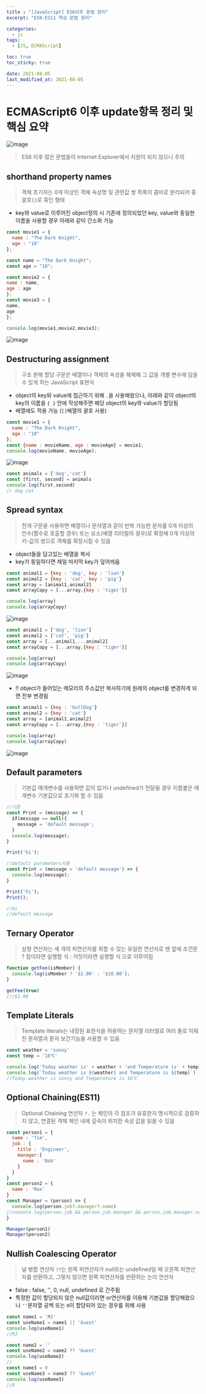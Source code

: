 ```yaml
---
title : "[JavaScript] ES6이후 문법 정리"
excerpt: "ES6-ES11 핵심 문법 정리"

categories:
  - js
tags:
  - [JS, ECMAScript]

toc: true
toc_sticky: true

date: 2021-08-05
last_modified_at: 2021-08-05
---
```


# ECMAScript6 이후 update항목 정리 및 핵심 요약

![image](https://user-images.githubusercontent.com/81230679/132097246-65ce187a-1f52-466e-92f8-5393d96224f6.png)

> ES6 이후 많은 문법들이 Internet Explorer에서 지원이 되지 않으니 주의

## shorthand property names

> 객체 초기자는 0개 이상인 객체 속성명 및 관련값 쌍 목록이 콤마로 분리되어 중괄호`{}`로 묶인 형태

- key와 value로 이루어진 object정의 시 기존에 정의되었던 key, value와 동일한 이름을 사용할 경우 아래와 같이 간소화 가능

```js
const movie1 = {
  name : "The Dark Knight",
  age : "18"
};

const name = "The Dark Knight";
const age = "18";

const movie2 = {
name : name,
age : age
};
const movie3 = {
name,
age
};

console.log(movie1,movie2,movie3);
```

![image](https://user-images.githubusercontent.com/81230679/132099258-9bd68106-730f-41bc-834d-18353f4d335a.png)

## Destructuring assignment

> 구조 분해 할당 구문은 배열이나 객체의 속성을 해체해 그 값을 개별 변수에 담을 수 있게 하는 JavaScript 표현식

- object의 key와 value에 접근하기 위해 `.`을 사용해왔으나, 아래와 같이 object의 key의 이름을 `{ }` 안에 작성해주면 해당 object의 key와 value가 할당됨
- 배열에도 적용 가능 (`[]`배열의 괄호 사용)

```js
const movie1 = {
  name : "The Dark Knight",
  age : "18"
};
const {name : movieName, age : movieAge} = movie1;
console.log(movieName, movieAge);
```

![image](https://user-images.githubusercontent.com/81230679/132099389-22ba1a71-4ff2-4db5-8cc6-65844729d663.png)

```js
const animals = ['dog','cat']
const [first, second] = animals
console.log(first,second)
// dog cat
```

## Spread syntax

> 전개 구문을 사용하면 배열이나 문자열과 같이 반복 가능한 문자를 0개 이상의 인수(함수로 호출할 경우) 또는 요소(배열 리터럴의 경우)로 확장해 0개 이상의 키-값의 쌍으로 객체를 확장시킬 수 있음

- object들을 담고있는 배열을 복사
- key가 동일하다면 제일 마지막 key가 덮어씌움

```js
const animal1 = {key : 'dog', key : 'lion'}
const animal2 = {key : 'cat', key : 'pig'}
const array = [animal1,animal2]
const arrayCopy = [...array,{key : 'tiger'}]

console.log(array)
console.log(arrayCopy)
```

![image](https://user-images.githubusercontent.com/81230679/132100552-02e2a444-b810-48f8-8b1d-d698f1e1539c.png)

```js
const animal1 = ['dog', 'lion']
const animal2 = ['cat', 'pig']
const array = [...animal1,...animal2]
const arrayCopy = [...array,{key : 'tiger'}]

console.log(array)
console.log(arrayCopy)
```

![image](https://user-images.githubusercontent.com/81230679/132100370-004c428c-6eeb-4915-afae-2bc3d8b630d3.png)

- !! object가 들어있는 메모리의 주소값만 복사하기에 원래의 object를 변경하게 되면 전부 변경됨

```js
const animal1 = {key : 'bullDog'}
const animal2 = {key : 'cat'}
const array = [animal1,animal2]
const arrayCopy = [...array,{key : 'tiger'}]

console.log(array)
console.log(arrayCopy)
```

![image](https://user-images.githubusercontent.com/81230679/132100309-45e79277-a045-4800-aee9-2581b28dab96.png)

## Default parameters

> 기본값 매개변수를 사용하면 값이 없거나 undefined가 전달될 경우 이름붙은 매개변수 기본값으로 초기화 할 수 있음

```js
//기존
const Print = (message) => {
  if(message == null){
    message = 'default message';
  }
  console.log(message);
}

Print('hi');

//default parameters사용
const Print = (message = 'default message') => {
  console.log(message);
}

Print('hi');
Print();

//hi
//default message
```

## Ternary Operator

> 삼항 연산자는 세 개의 피연산자를 취할 수 있는 유일한 연산자로 맨 앞에 조건문 ? 참이라면 실행할 식 : 거짓이라면 실행할 식 으로 이루어짐

```js
function getFee(isMember) {
  console.log(isMember ? '$2.00' : '$10.00');
}

getFee(true)
///$2.00
```

## Template Literals

> Template literals는 내장된 표현식을 허용하는 문자열 리터럴로 여러 줄로 이뤄진 문자열과 문자 보간기능을 사용할 수 있음

```js
const weather = 'sunny'
const temp = '16℃'

console.log('Today weather is' + weather + 'and Temperature is' + temp)
console.log(`Today weather is ${weather} and Temperature is ${temp}`)
//Today weather is sunny and Temperature is 16℃
```

## Optional Chaining(ES11)

> Optional Chaining 연산자 `?.` 는 체인의 각 참조가 유효한지 명시적으로 검증하지 않고, 연결된 객체 체인 내에 깊숙이 위치한 속성 값을 읽을 수 있음

```js
const person1 = {
  name : 'Tim',
  job : {
    title : 'Engineer',
    manager:{
      name : 'Bob'
    }
  }
}
const person2 = {
  name : 'Max'
}
const Manager = (person) => {
  console.log(person.job?.manager?.name)
//console.log(person.job && person.job.manager && person.job.manager.name)
}

Manager(person1)
Manager(person2)
```

## Nullish Coalescing Operator

> 널 병합 연산자 `??`는 왼쪽 피연산자가 null또는 undefined일 때 오른쪽 피연산자를 반환하고, 그렇지 않으면 왼쪽 피연산자를 반환하는 논리 연산자

- false : false, '', 0, null, undefined 로 간주됨
- 특정한 값이 할당되지 않은 null값이라면 or연산자를 이용해 기본값을 할당해왔으나 `''`문자열 공백 또는 `0`이 할당되어 있는 경우를 위해 사용

```js
const name1 = 'MJ'
const useName1 = name1 || 'Guest'
console.log(useName1)
//MJ

const name2 = ''
const useName2 = name2 ?? 'Guest'
console.log(useName2)
//
const name3 = 0
const useName3 = name3 ?? 'Guest'
console.log(useName3)
//0
```

